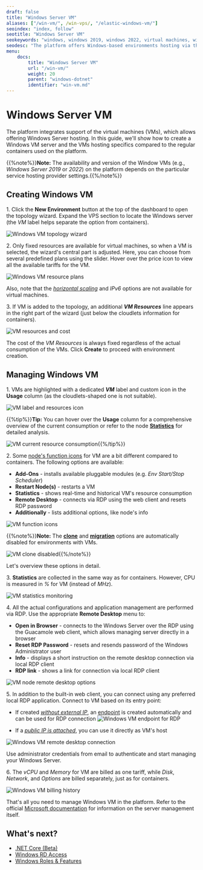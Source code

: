 ```yaml
---
draft: false
title: "Windows Server VM"
aliases: ["/win-vm/", /win-vps/, "/elastic-windows-vm/"]
seoindex: "index, follow"
seotitle: "Windows Server VM"
seokeywords: "windows, windows 2019, windows 2022, virtual machines, windows vm, windows server, windows paas, windows vm hosting, windows server vm, create windows vm, windows vm managing"
seodesc: "The platform offers Windows-based environments hosting via the virtual machines (VM). Learn how to create and manage Windows Server VM using the platform's dashboard."
menu:
    docs:
        title: "Windows Server VM"
        url: "/win-vm/"
        weight: 20
        parent: "windows-dotnet"
        identifier: "win-vm.md"
---
```


# Windows Server VM

The platform integrates support of the virtual machines (VMs), which allows offering Windows Server hosting. In this guide, we'll show how to create a Windows VM server and the VMs hosting specifics compared to the regular containers used on the platform.

{{%note%}}**Note:** The availability and version of the Window VMs (e.g., *Windows Server 2019* or *2022*) on the platform depends on the particular service hosting provider settings.{{%/note%}}


## Creating Windows VM

1\. Click the **New Environment** button at the top of the dashboard to open the topology wizard. Expand the VPS section to locate the Windows server (the *VM* label helps separate the option from containers).

![Windows VM topology wizard](01-windows-vm-topology-wizard.png)

2\. Only fixed resources are available for virtual machines, so when a VM is selected, the wizard's central part is adjusted. Here, you can choose from several predefined plans using the slider. Hover over the price icon to view all the available tariffs for the VM.

![Windows VM resource plans](02-windows-vm-resource-plans.png)

Also, note that the *[horizontal scaling](/horizontal-scaling/)* and *IPv6* options are not available for virtual machines.

3\. If VM is added to the topology, an additional ***VM Resources*** line appears in the right part of the wizard (just below the cloudlets information for containers).

![VM resources and cost](03-vm-resources-and-cost.png)

The cost of the *VM Resources* is always fixed regardless of the actual consumption of the VMs. Click **Create** to proceed with environment creation.


## Managing Windows VM

1\. VMs are highlighted with a dedicated ***VM*** label and custom icon in the **Usage** column (as the cloudlets-shaped one is not suitable).

![VM label and resources icon](04-vm-label-and-resources-icon.png)

{{%tip%}}**Tip:** You can hover over the **Usage** column for a comprehensive overview of the current consumption or refer to the node **[Statistics](/view-app-statistics/)** for detailed analysis.

![VM current resource consumption](05-vm-current-resource-consumption.png){{%/tip%}}

2\. Some [node's function icons](/dashboard-guide/#function-icons-for-each-instance) for VM are a bit different compared to containers. The following options are available:

- **Add-Ons** - installs available pluggable modules (e.g. *Env Start/Stop Scheduler*)
- **Restart Node(s)** - restarts a VM
- **Statistics** - shows real-time and historical VM's resource consumption
- **Remote Desktop** - connects via RDP using the web client and resets RDP password
- **Additionally** - lists additional options, like node's info

![VM function icons](06-vm-function-icons.png)

{{%note%}}**Note:** The **[clone](/clone-environment/)** and **[migration](/environment-regions-migration/)** options are automatically disabled for environments with VMs.

![VM clone disabled](07-vm-clone-disabled.png){{%/note%}}

Let's overview these options in detail.

3\. **Statistics** are collected in the same way as for containers. However, CPU is measured in *%* for VM (instead of *MHz*).

![VM statistics monitoring](08-vm-statistics-monitoring.png)

4\. All the actual configurations and application management are performed via RDP. Use the appropriate **Remote Desktop** menu to:

- **Open in Browser** - connects to the Windows Server over the RDP using the Guacamole web client, which allows managing server directly in a browser
- **Reset RDP Password** - resets and resends password of the Windows Administrator user
- **Info** - displays a short instruction on the remote desktop connection via local RDP client
- **RDP link** - shows a link for connection via local RDP client

![VM node remote desktop options](09-vm-node-remote-desktop-options.png)

5\. In addition to the built-in web client, you can connect using any preferred local RDP application. Connect to VM based on its entry point:

* If created <u>*without external IP*</u>, an [endpoint](/endpoints/) is created automatically and can be used for RDP connection
![Windows VM endpoint for RDP](10-windows-vm-endpoint-for-rdp.png)

* If a <u>*public IP is attached*</u>, you can use it directly as VM's host

![Windows VM remote desktop connection](11-windows-vm-remote-desktop-connection.png)

Use administrator credentials from email to authenticate and start managing your Windows Server.

6\. The *vCPU* and *Memory* for VM are billed as one tariff, while *Disk*, *Network*, and *Options* are billed separately, just as for containers.

![Windows VM billing history](12-windows-vm-billing-history.png)

That's all you need to manage Windows VM in the platform. Refer to the official [Microsoft documentation](https://docs.microsoft.com/en-us/windows-server/) for information on the server management itself.


## What's next?

* [.NET Core (Beta)](/net-core/)
* [Windows RD Access](/win-rdp-access/)
* [Windows Roles & Features](/win-vps-roles-features/)